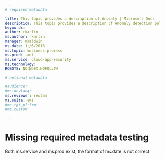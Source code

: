 ```yaml
---
# required metadata

title: This topic provides a description of Anomaly | Microsoft Docs
description: This topic provides a description of Anomaly detection policies and provides reference information about the building blocks of an anomaly detection policy.
keywords:
author: rkarlin
ms.author: rkarlin
manager: mbaldwin
ms.date: 11/6/2016
ms.topic: business-process
ms.prod: .net
ms.service: cloud-app-security
ms.technology:
ROBOTS: NOINDEX,NOFOLLOW

# optional metadata

#audience:
#ms.devlang:
ms.reviewer: reutam
ms.suite: ems
#ms.tgt_pltfrm:
#ms.custom:

---
```


# Missing required metadata testing

Both ms.service and ms.prod exist, the format of ms.date is not correct

